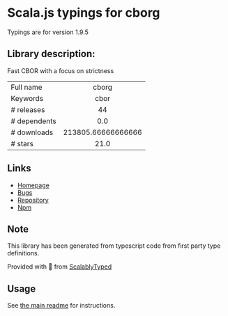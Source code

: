 
# Scala.js typings for cborg

Typings are for version 1.9.5

## Library description:
Fast CBOR with a focus on strictness

|                    |                 |
| ------------------ | :-------------: |
| Full name          | cborg |
| Keywords           | cbor |
| # releases         | 44 |
| # dependents       | 0.0 |
| # downloads        | 213805.66666666666 |
| # stars            | 21.0 |

## Links
- [Homepage](https://github.com/rvagg/cborg#readme)
- [Bugs](https://github.com/rvagg/cborg/issues)
- [Repository](https://github.com/rvagg/cborg)
- [Npm](https://www.npmjs.com/package/cborg)
    


## Note
This library has been generated from typescript code from first party type definitions.

Provided with :purple_heart: from [ScalablyTyped](https://github.com/oyvindberg/ScalablyTyped)

## Usage
See [the main readme](../../readme.md) for instructions.


